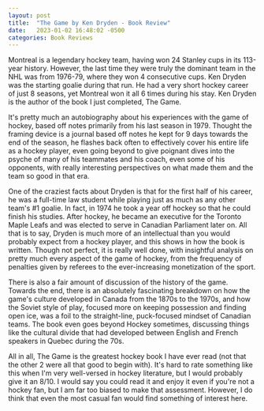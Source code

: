 ```yaml
---
layout: post
title:  "The Game by Ken Dryden - Book Review"
date:   2023-01-02 16:48:02 -0500
categories: Book Reviews
---
```

Montreal is a legendary hockey team, having won 24 Stanley cups in its 113-year history. However, the last time they were truly the dominant team in the NHL was from 1976-79, where they won 4 consecutive cups. Ken Dryden was the starting goalie during that run. He had a very short hockey career of just 8 seasons, yet Montreal won it all 6 times during his stay. Ken Dryden is the author of the book I just completed, The Game.

It's pretty much an autobiography about his experiences with the game of hockey, based off notes primarily from his last season in 1979. Thought the framing device is a journal based off notes he kept for 9 days towards the end of the season, he flashes back often to effectively cover his entire life as a hockey player, even going beyond to give poignant dives into the psyche of many of his teammates and his coach, even some of his opponents, with really interesting perspectives on what made them and the team so good in that era. 

One of the craziest facts about Dryden is that for the first half of his career, he was a full-time law student while playing just as much as any other team's #1 goalie. In fact, in 1974 he took a year off hockey so that he could finish his studies. After hockey, he became an executive for the Toronto Maple Leafs and was elected to serve in Canadian Parliament later on. All that is to say, Dryden is much more of an intellectual than you would probably expect from a hockey player, and this shows in how the book is written. Though not perfect, it is really well done, with insightful analysis on pretty much every aspect of the game of hockey, from the frequency of penalties given by referees to the ever-increasing monetization of the sport. 

There is also a fair amount of discussion of the history of the game. Towards the end, there is an absolutely fascinating breakdown on how the game's culture developed in Canada from the 1870s to the 1970s, and how the Soviet style of play, focused more on keeping possession and finding open ice, was a foil to the straight-line, puck-focused mindset of Canadian teams. The book even goes beyond Hockey sometimes, discussing things like the cultural divide that had developed between English and French speakers in Quebec during the 70s.  

All in all, The Game is the greatest hockey book I have ever read (not that the other 2 were all that good to begin with). It's hard to rate something like this when I'm very well-versed in hockey literature, but I would probably give it an 8/10. I would say you could read it and enjoy it even if you're not a hockey fan, but I am far too biased to make that assessment. However, I do think that even the most casual fan would find something of interest here. 
